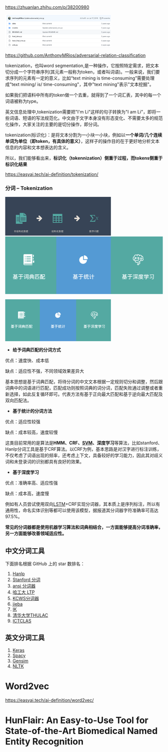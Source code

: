 https://zhuanlan.zhihu.com/p/38200980

<img src="${image}/image-20201225003334512.png" alt="image-20201225003334512" style="zoom:33%;" />

https://github.com/AnthonyMRios/adversarial-relation-classification



tokenization，也叫word segmentation,是一种操作，它按照特定需求，把文本切分成一个字符串序列(其元素一般称为token，或者叫词语)。一般来说，我们要求序列的元素有一定的意义，比如“text mining is time-consuming”需要处理成"text mining/ is/ time-consuming"，其中"text mining"表示"文本挖掘"。

如果我们把语料中所有的token做一个去重，就得到了一个词汇表，其中的每一个词语被称为type。

英文信息处理中,tokenization需要把"I'm Li"这样的句子转换为"I am Li"，即将一些词语、短语的写法规范化。中文由于文字本身没有形态变化、不需要太多的规范化操作，大家关注的主要的是切分操作，即分词。

tokenization(标识化)：是将文本分割为一小块一小块，例如以**一个单词/几个连续单词为单位（即token，有具体的意义）**，这样子的操作目的在于更好地分析文本信息的内容和文本想表达的含义。

所以，我们能够看出来，**标识化（tokennization）侧重于过程，而tokens侧重于标识化结果**

https://easyai.tech/ai-definition/tokenization/

### 分词 – Tokenization

<img src="${image}/image-20201225005947420.png" alt="image-20201225005947420" style="zoom:33%;" />![image-20201225010012500](${image}/image-20201225010012500.png)

<img src="${image}/image-20201225010023784.png" alt="image-20201225010023784" style="zoom:33%;" />

- **给予词典匹配的分词方式**

优点：速度快、成本低

缺点：适应性不强，不同领域效果差异大

基本思想是基于词典匹配，将待分词的中文文本根据一定规则切分和调整，然后跟词典中的词语进行匹配，匹配成功则按照词典的词分词，匹配失败通过调整或者重新选择，如此反复循环即可。代表方法有基于正向最大匹配和基于逆向最大匹配及双向匹配法。

- **基于统计的分词方法**

优点：适应性较强

缺点：成本较高，速度较慢

这类目前常用的是算法是**HMM、CRF、[SVM](https://easyai.tech/ai-definition/svm/)、深度学习**等算法，比如stanford、Hanlp分词工具是基于CRF算法。以CRF为例，基本思路是对汉字进行标注训练，不仅考虑了词语出现的频率，还考虑上下文，具备较好的学习能力，因此其对歧义词和未登录词的识别都具有良好的效果。

- **基于深度学习**

优点：准确率高、适应性强

缺点：成本高，速度慢

例如有人员尝试使用双向[LSTM](https://easyai.tech/ai-definition/lstm/)+CRF实现分词器，其本质上是序列标注，所以有通用性，命名实体识别等都可以使用该模型，据报道其分词器字符准确率可高达97.5%。

**常见的分词器都是使用机器学习算法和词典相结合，一方面能够提高分词准确率，另一方面能够改善领域适应性。**



## 中文分词工具

下面排名根据 GitHub 上的 star 数排名：

1. [Hanlp](https://github.com/hankcs/HanLP)
2. [Stanford 分词](https://github.com/stanfordnlp/CoreNLP)
3. [ansj 分词器](https://github.com/NLPchina/ansj_seg)
4. [哈工大 LTP](https://github.com/HIT-SCIR/ltp)
5. [KCWS分词器](https://github.com/koth/kcws)
6. [jieba](https://github.com/yanyiwu/cppjieba)
7. [IK](https://github.com/wks/ik-analyzer)
8. [清华大学THULAC](https://github.com/thunlp/THULAC)
9. [ICTCLAS](https://github.com/thunlp/THULAC)

## 英文分词工具

1. [Keras](https://github.com/keras-team/keras)
2. [Spacy](https://github.com/explosion/spaCy)
3. [Gensim](https://github.com/RaRe-Technologies/gensim)
4. [NLTK](https://github.com/nltk/nltk)



# Word2vec

https://easyai.tech/ai-definition/word2vec/



# HunFlair: An Easy-to-Use Tool for State-of-the-Art Biomedical Named Entity Recognition